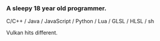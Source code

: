 ### A sleepy 18 year old programmer.
C/C++ / Java / JavaScript / Python / Lua / GLSL / HLSL / sh

Vulkan hits different.
